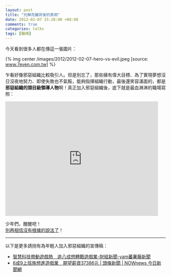 ```yaml
--- 
layout: post
title: "光鮮亮麗背後的真相"
date: 2012-02-07 15:28:00 +08:00
comments: true
categories: talks
tags: [職場]
---
```


今天看到很多人都在傳這一張圖片：

{% img center /images/2012/2012-02-07-hero-vs-evil.jpeg  [source: www.7even.com.tw] %}

乍看好像邪惡組織比較吸引人。但是別忘了，那些擁有偉大目標、為了實現夢想沒日沒夜地努力、即使失敗也不氣餒，能夠指揮組織行動，最後還笑容滿面的，都是**邪惡組織的頭目級領導人物**啊！真正加入邪惡組織後，底下就是最血淋淋的職場寫照：

<iframe width="480" height="360" src="http://www.youtube.com/embed/35Kc4jM2Sew?rel=0" frameborder="0" allowfullscreen></iframe>

少年們，醒醒吧！  
[別再相信沒有根據的說法了][komica]！

----

以下是更多誘拐有為年輕人加入邪惡組織的宣傳稿：

- [智慧科技帶動遊戲熱　逾八成想轉戰遊戲業-財經新聞-yam蕃薯藤新聞][yam]
- [6成9上班族想進遊戲業　期望薪資37386元 | 頭條新聞 | NOWnews 今日新聞網][nownews]

[komica]: http://wiki.komica.org/wiki3/?%E6%88%90%E5%8F%A5%2F%E5%88%A5%E5%86%8D%E7%9B%B8%E4%BF%A1%E6%B2%92%E6%9C%89%E6%A0%B9%E6%93%9A%E7%9A%84%E8%AA%AA%E6%B3%95%E4%BA%86
[nownews]: http://www.nownews.com/2012/01/31/91-2780266.htm
[yam]: http://n.yam.com/cardu/fn/201202/20120201058967.html